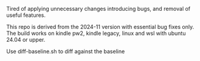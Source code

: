 Tired of applying unnecessary changes introducing bugs, and removal of useful
features.

This repo is derived from the 2024-11 version with essential bug fixes only. The
build works on kindle pw2, kindle legacy, linux and wsl with ubuntu 24.04 or upper.

Use diff-baseline.sh to diff against the baseline
